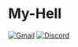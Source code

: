 # My-Hell
[![Gmail](https://img.shields.io/badge/Gmail-D14836?style=for-the-badge&logo=gmail&logoColor=white)](mailto:kerllonsousa2009@gmail.com)
[![Discord](https://img.shields.io/badge/-Discord-5865F2?style=flat&logo=discord&logoColor=white)](https://discord.com/users/seu-id)
